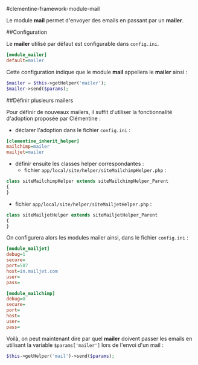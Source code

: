 #clementine-framework-module-mail

Le module __mail__ permet d'envoyer des emails en passant par un __mailer__.

##Configuration

Le __mailer__ utilisé par défaut est configurable dans `config.ini`. 
```ini
[module_mailer]
default=mailer
```

Cette configuration indique que le module __mail__ appellera le __mailer__ ainsi : 
```php 
$mailer = $this->getHelper('mailer');
$mailer->send($params);
```

##Définir plusieurs mailers

Pour définir de nouveaux mailers, il suffit d'utiliser la fonctionnalité d'adoption proposée par Clémentine :
- déclarer l'adoption dans le fichier `config.ini` :
```ini
[clementine_inherit_helper]
mailchimp=mailer
mailjet=mailer
```

- définir ensuite les classes helper correspondantes : 
  - fichier `app/local/site/helper/siteMailchimpHelper.php` : 
```php
class siteMailchimpHelper extends siteMailchimpHelper_Parent
{
}
```
  - fichier `app/local/site/helper/siteMailjetHelper.php` : 
```php
class siteMailjetHelper extends siteMailjetHelper_Parent
{
}
```

On configurera alors les modules mailer ainsi, dans le fichier `config.ini` :
```ini
[module_mailjet]
debug=1
secure=
port=587
host=in.mailjet.com
user=
pass=

[module_mailchimp]
debug=0
secure=
port=
host=
user=
pass=
```

Voilà, on peut maintenant dire par quel __mailer__ doivent passer les emails en utilisant la variable `$params['mailer']` lors de l'envoi d'un mail :
```php
$this->getHelper('mail')->send($params);
```
